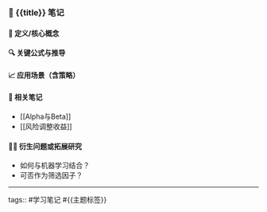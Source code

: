 ### 📘 {{title}} 笔记

#### 🧠 定义/核心概念

#### 🔍 关键公式与推导

#### 📈 应用场景（含策略）

#### 🔗 相关笔记
- [[Alpha与Beta]]
- [[风险调整收益]]

#### 🧑‍🔬 衍生问题或拓展研究
- 如何与机器学习结合？
- 可否作为筛选因子？

---
tags:: #学习笔记 #{{主题标签}}

